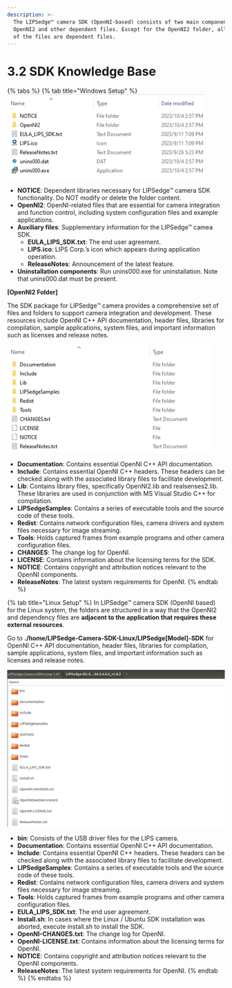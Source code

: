 ```yaml
---
description: >-
  The LIPSedge™ camera SDK (OpenNI-based) consists of two main components:
  OpenNI2 and other dependent files. Except for the OpenNI2 folder, all the rest
  of the files are dependent files.
---
```


# 3.2 SDK Knowledge Base

{% tabs %}
{% tab title="Windows Setup" %}
![](<../../.gitbook/assets/global_camera/SDK_knowledge_base/image (1).0 (2).png>)

* **NOTICE**: Dependent libraries necessary for LIPSedge™ camera SDK functionality. Do NOT modify or delete the folder content.
* **OpenNI2**: OpenNI-related files that are essential for camera integration and function control, including system configuration files and example applications.
* **Auxiliary files**: Supplementary information for the LIPSedge™ camea SDK.
  * **EULA\_LIPS\_SDK.txt**: The end user agreement.
  * **LIPS.ico**: LIPS Corp.’s icon which appears during application operation.
  * **ReleaseNotes**: Announcement of the latest feature.
* **Uninstallation components**: Run unins000.exe for uninstallation. Note that unins000.dat must be present.

**\[OpenNI2 Folder]**

The SDK package for LIPSedge™ camera provides a comprehensive set of files and folders to support camera integration and development. These resources include OpenNI C++ API documentation, header files, libraries for compilation, sample applications, system files, and important information such as licenses and release notes.

![](<../../.gitbook/assets/global_camera/SDK_knowledge_base/image (2).1 (1).png>)

* **Documentation**: Contains essential OpenNI C++ API documentation.
* **Include**: Contains essential OpenNI C++ headers. These headers can be checked along with the associated library files to facilitate development.
* **Lib**: Contains library files, specifically OpenNI2.lib and realsenses2.lib. These libraries are used in conjunction with MS Visual Studio C++ for compilation.
* **LIPSedgeSamples**: Contains a series of executable tools and the source code of these tools.
* **Redist**: Contains network configuration files, camera drivers and system files necessary for image streaming.
* **Tools**: Holds captured frames from example programs and other camera configuration files.
* **CHANGES**: The change log for OpenNI.
* **LICENSE**: Contains information about the licensing terms for the SDK.
* **NOTICE**: Contains copyright and attribution notices relevant to the OpenNI components.
* **ReleaseNotes**: The latest system requirements for OpenNI.
{% endtab %}

{% tab title="Linux Setup" %}
In LIPSedge™ camera SDK (OpenNI based) for the Linux system, the folders are structured in a way that the OpenNI2 and dependency files are **adjacent to the application that requires these external resources**.

Go to **./home/LIPSedge-Camera-SDK-Linux/LIPSedge\[Model]-SDK** for OpenNI C++ API documentation, header files, libraries for compilation, sample applications, system files, and important information such as licenses and release notes.

![](../../.gitbook/assets/global_camera/SDK_knowledge_base/image%20(3).2.png)

* **bin**: Consists of the USB driver files for the LIPS camera.
* **Documentation**: Contains essential OpenNI C++ API documentation.
* **Include**: Contains essential OpenNI C++ headers. These headers can be checked along with the associated library files to facilitate development.
* **LIPSedgeSamples**: Contains a series of executable tools and the source code of these tools.
* **Redist**: Contains network configuration files, camera drivers and system files necessary for image streaming.
* **Tools**: Holds captured frames from example programs and other camera configuration files.
* **EULA\_LIPS\_SDK.txt**: The end user agreement.
* **Install.sh**: In cases where the Linux / Ubuntu SDK installation was aborted, execute install.sh to install the SDK.
* **OpenNI-CHANGES.txt**: The change log for OpenNI.
* **OpenNI-LICENSE.txt**: Contains information about the licensing terms for OpenNI.
* **NOTICE**: Contains copyright and attribution notices relevant to the OpenNI components.
* **ReleaseNotes**: The latest system requirements for OpenNI.
{% endtab %}
{% endtabs %}
